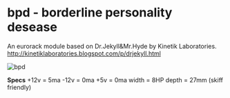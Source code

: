 # bpd - borderline personality desease

An eurorack module based on Dr.Jekyll&Mr.Hyde by Kinetik Laboratories.
http://kinetiklaboratories.blogspot.com/p/drjekyll.html

![bpd](Images/bpd.jpg)


**Specs**
+12v = 5ma
-12v = 0ma
+5v =  0ma
width = 8HP
depth = 27mm (skiff friendly)



